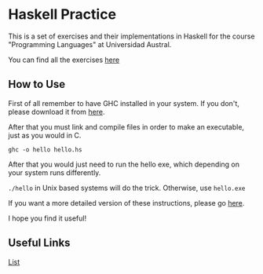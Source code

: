# Haskell Practice

This is a set of exercises and their implementations in Haskell for the course "Programming Languages" at Universidad Austral.

You can find all the exercises [here](https://wiki.haskell.org/H-99:_Ninety-Nine_Haskell_Problems)

## How to Use
First of all remember to have GHC installed in your system. If you don't, please download it from [here](https://www.haskell.org/platform/).

After that you must link and compile files in order to make an executable, just as you would in C.

```ghc -o hello hello.hs ```

After that you would just need to run the hello exe, which depending on your system runs differently.

```./hello``` in Unix based systems will do the trick. Otherwise, use ```hello.exe```

If you want a more detailed version of these instructions, please go [here](https://wiki.haskell.org/Haskell_in_5_steps#Install_Haskell).

I hope you find it useful!

## Useful Links

[List](https://wiki.haskell.org/How_to_work_on_lists)

